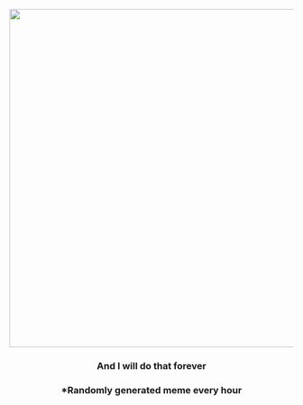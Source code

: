<p align="center">
        <img src="https://i.redd.it/6sf21sp15jm81.jpg" width="600" height="600">
        </p>
        <h3 align="center">And I will do that forever</h3>
        <h3 align="center">*Randomly generated meme every hour</h3>
    